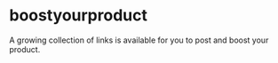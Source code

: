 # boostyourproduct
A growing collection of links is available for you to post and boost your product.
